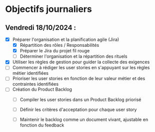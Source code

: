 # Objectifs journaliers

##  Vendredi 18/10/2024 :


- [x] Préparer l'organisation et la planification agile (Jira)
  - [x] Répartition des rôles / Responsabilités
  - [x] Préparer le Jira du projet fil rouge
  - [ ] Déterminer l'organisation et la répartition des rituels
- [x] Utiliser les règles de gestion pour guider la collecte des exigences
- [ ] Commencer à rédiger les user stories en s'appuyant sur les règles métier identifiées
- [ ] Prioriser les user stories en fonction de leur valeur métier et des contraintes identifiées
- [ ] Création du Product Backlog
    - [ ] Compiler les user stories dans un Product Backlog priorisé
    - [ ] Définir les critères d'acceptation pour chaque user story
    - [ ] Maintenir le backlog comme un document vivant, ajustable en fonction du feedback


